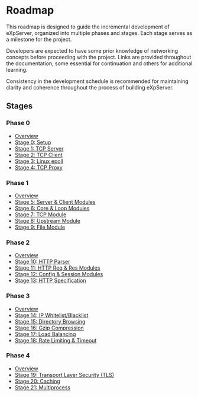# Roadmap

This roadmap is designed to guide the incremental development of eXpServer, organized into multiple phases and stages. Each stage serves as a milestone for the project.

Developers are expected to have some prior knowledge of networking concepts before proceeding with the project. Links are provided throughout the documentation, some essential for continuation and others for additional learning.

Consistency in the development schedule is recommended for maintaining clarity and coherence throughout the process of building eXpServer.

## Stages

### Phase 0

- [Overview](phase-0/)
- [Stage 0: Setup](phase-0/stage-0)
- [Stage 1: TCP Server](phase-0/stage-1)
- [Stage 2: TCP Client](phase-0/stage-2)
- [Stage 3: Linux epoll](phase-0/stage-3)
- [Stage 4: TCP Proxy](phase-0/stage-4)

### Phase 1

- [Overview](phase-1/)
- [Stage 5: Server & Client Modules](phase-1/stage-5)
- [Stage 6: Core & Loop Modules](phase-1/stage-6)
- [Stage 7: TCP Module](phase-1/stage-7)
- [Stage 8: Upstream Module](phase-1/stage-8)
- [Stage 9: File Module](phase-1/stage-9)

### Phase 2

- [Overview](phase-2/)
- [Stage 10: HTTP Parser](phase-2/stage-10)
- [Stage 11: HTTP Req & Res Modules](phase-2/stage-11)
- [Stage 12: Config & Session Modules](phase-2/stage-12)
- [Stage 13: HTTP Specification](phase-2/stage-13)

### Phase 3

- [Overview](phase-3/)
- [Stage 14: IP Whitelist/Blacklist](phase-3/stage-14)
- [Stage 15: Directory Browsing](phase-3/stage-15)
- [Stage 16: Gzip Compression](phase-3/stage-16)
- [Stage 17: Load Balancing](phase-3/stage-17)
- [Stage 18: Rate Limiting & Timeout](phase-3/stage-18)

### Phase 4

- [Overview](phase-4/)
- [Stage 19: Transport Layer Security (TLS)](phase-4/stage-19)
- [Stage 20: Caching](phase-4/stage-20)
- [Stage 21: Multiprocess](phase-4/stage-21)

